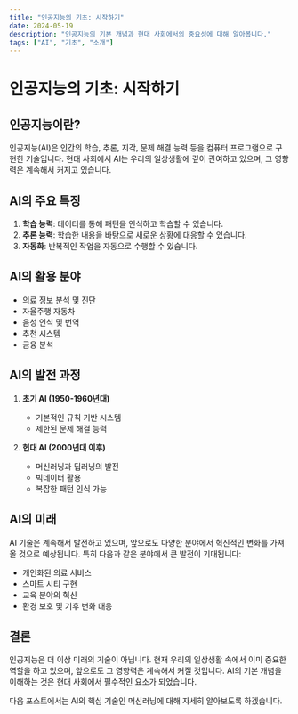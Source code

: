 ```yaml
---
title: "인공지능의 기초: 시작하기"
date: 2024-05-19
description: "인공지능의 기본 개념과 현대 사회에서의 중요성에 대해 알아봅니다."
tags: ["AI", "기초", "소개"]
---
```


# 인공지능의 기초: 시작하기

## 인공지능이란?

인공지능(AI)은 인간의 학습, 추론, 지각, 문제 해결 능력 등을 컴퓨터 프로그램으로 구현한 기술입니다. 현대 사회에서 AI는 우리의 일상생활에 깊이 관여하고 있으며, 그 영향력은 계속해서 커지고 있습니다.

## AI의 주요 특징

1. **학습 능력**: 데이터를 통해 패턴을 인식하고 학습할 수 있습니다.
2. **추론 능력**: 학습한 내용을 바탕으로 새로운 상황에 대응할 수 있습니다.
3. **자동화**: 반복적인 작업을 자동으로 수행할 수 있습니다.

## AI의 활용 분야

- 의료 정보 분석 및 진단
- 자율주행 자동차
- 음성 인식 및 번역
- 추천 시스템
- 금융 분석

## AI의 발전 과정

1. **초기 AI (1950-1960년대)**
   - 기본적인 규칙 기반 시스템
   - 제한된 문제 해결 능력

2. **현대 AI (2000년대 이후)**
   - 머신러닝과 딥러닝의 발전
   - 빅데이터 활용
   - 복잡한 패턴 인식 가능

## AI의 미래

AI 기술은 계속해서 발전하고 있으며, 앞으로도 다양한 분야에서 혁신적인 변화를 가져올 것으로 예상됩니다. 특히 다음과 같은 분야에서 큰 발전이 기대됩니다:

- 개인화된 의료 서비스
- 스마트 시티 구현
- 교육 분야의 혁신
- 환경 보호 및 기후 변화 대응

## 결론

인공지능은 더 이상 미래의 기술이 아닙니다. 현재 우리의 일상생활 속에서 이미 중요한 역할을 하고 있으며, 앞으로도 그 영향력은 계속해서 커질 것입니다. AI의 기본 개념을 이해하는 것은 현대 사회에서 필수적인 요소가 되었습니다.

다음 포스트에서는 AI의 핵심 기술인 머신러닝에 대해 자세히 알아보도록 하겠습니다. 